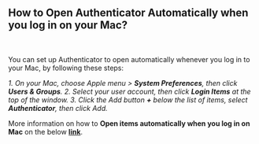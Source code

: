<!-- 
---
title: How to set up Open Authenticator Automatically when you log in on Mac?
--- 
-->

## **How to Open Authenticator Automatically when you log in on your Mac?**

<br />

You can set up Authenticator to open automatically whenever you log in to your Mac, by following these steps:

*1. On your Mac, choose Apple menu  > **System Preferences**, then click **Users & Groups**.*
*2. Select your user account, then click **Login Items** at the top of the window.*
*3. Click the Add button **+** below the list of items, select **Authenticator**, then click Add.*

More information on how to **Open items automatically when you log in on Mac** on the below [**link**](https://support.apple.com/en-gb/guide/mac-help/mh15189/mac).

